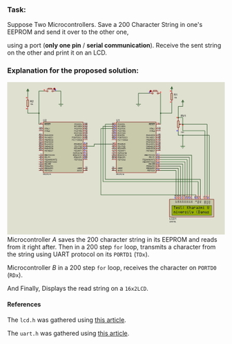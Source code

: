 ### Task:
Suppose Two Microcontrollers. Save a 200 Character String in one's EEPROM and send it over to the other one,

using a port (**only one pin** / **serial communication**). Receive the sent string on the other and print it on an LCD.

### Explanation for the proposed solution:
![screenshot](https://github.com/rezmansouri/microlab/blob/main/Exercise%201/Question5/screenshot.jpg)
Microcontroller *A* saves the 200 character string in its EEPROM and reads from it right after. Then in a 200 step `for` loop, transmits a character from the string using UART protocol on its `PORTD1` (`TDx`).

Microcontroller *B* in a 200 step `for` loop, receives the character on `PORTD0` (`RDx`). 

And Finally, Displays the read string on a `16x2LCD`.

#### References
The `lcd.h` was gathered using [this article](https://www.electronicwings.com/avr-atmega/lcd16x2-interfacing-with-atmega16-32).

The `uart.h` was gathered using [this article](https://www.electronicwings.com/avr-atmega/atmega1632-usart).
